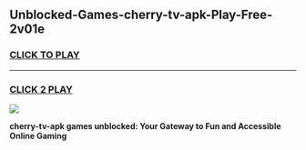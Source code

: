 
## Unblocked-Games-cherry-tv-apk-Play-Free-2v01e
<h3>
<a href="https://premium76.site?title=cherry-tv-apk&ref=10A">CLICK TO PLAY</a></h3>
<hr>

<h3>
<a href="https://premium76.site?title=cherry-tv-apk&ref=10A">CLICK 2 PLAY</a>
  
</h3>

<a href="https://premium76.site?title=cherry-tv-apk&ref=10A"><img src="https://clearcache.store/games.png"></a>


**cherry-tv-apk games unblocked: Your Gateway to Fun and Accessible Online Gaming**
